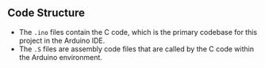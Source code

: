 ## Code Structure
- The `.ino` files contain the C code, which is the primary codebase for this project in the Arduino IDE.
- The `.S` files are assembly code files that are called by the C code within the Arduino environment.
